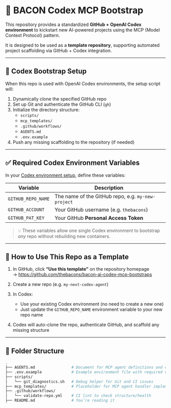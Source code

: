 # 🧠 BACON Codex MCP Bootstrap

This repository provides a standardized **GitHub + OpenAI Codex environment** to kickstart new AI-powered projects using the MCP (Model Context Protocol) pattern.

It is designed to be used as a **template repository**, supporting automated project scaffolding via GitHub + Codex integration.

---

## 🚀 Codex Bootstrap Setup

When this repo is used with OpenAI Codex environments, the setup script will:

1. Dynamically clone the specified GitHub repo
2. Set up Git and authenticate the GitHub CLI (`gh`)
3. Initialize the directory structure:
   - `scripts/`
   - `mcp_templates/`
   - `.github/workflows/`
   - `AGENTS.md`
   - `.env.example`
4. Push any missing scaffolding to the repository (if needed)

---

## ✅ Required Codex Environment Variables

In your [Codex environment setup](https://chatgpt.com/codex/settings/environment), define these variables:

| Variable             | Description                                         |
|----------------------|-----------------------------------------------------|
| `GITHUB_REPO_NAME`   | The name of the GitHub repo, e.g. `my-new-project` |
| `GITHUB_ACCOUNT`     | Your GitHub username (e.g. `thebacons`)            |
| `GITHUB_PAT_KEY`     | Your GitHub **Personal Access Token**              |

> 💡 These variables allow one single Codex environment to bootstrap _any_ repo without rebuilding new containers.

---

## 🧪 How to Use This Repo as a Template

1. In GitHub, click **“Use this template”** on the repository homepage  
   → https://github.com/thebacons/bacon-ai-codex-mcp-bootstraps

2. Create a new repo (e.g. `my-next-codex-agent`)

3. In Codex:
   - Use your existing Codex environment (no need to create a new one)
   - Just update the `GITHUB_REPO_NAME` environment variable to your new repo name

4. Codex will auto-clone the repo, authenticate GitHub, and scaffold any missing structure

---

## 📁 Folder Structure

```bash
.
├── AGENTS.md                # Document for MCP agent definitions and capabilities
├── .env.example             # Example environment file with required variables
├── scripts/
│   └── git_diagnostics.sh   # Debug helper for Git and CI issues
├── mcp_templates/           # Placeholder for MCP agent handler implementations
├── .github/workflows/
│   └── validate-repo.yml    # CI lint to check structure/health
├── README.md                # You’re reading it
